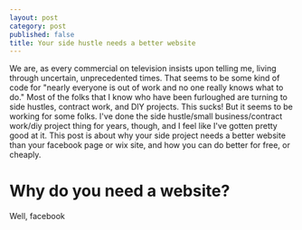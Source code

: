 ```yaml
---
layout: post
category: post
published: false
title: Your side hustle needs a better website
---
```

We are, as every commercial on television insists upon telling me, living through uncertain, unprecedented times. That seems to be some kind of code for "nearly everyone is out of work and no one really knows what to do." Most of the folks that I know who have been furloughed are turning to side hustles, contract work, and DIY projects. This sucks! But it seems to be working for some folks. I've done the side hustle/small business/contract work/diy project thing for years, though, and I feel like I've gotten pretty good at it. This post is about why your side project needs a better website than your facebook page or wix site, and how you can do better for free, or cheaply. 

# Why do you need a website? 

Well, facebook 